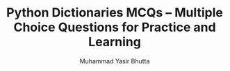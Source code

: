 ---
layout: mcqs
title: "Python Dictionaries MCQs – Multiple Choice Questions for Practice and Learning"
description: Test and improve your understanding of Python dictionaries with these multiple choice questions. Practice key concepts like key-value pairs, dictionary methods, and data manipulation with beginner-friendly MCQs and detailed answers. Ideal for students and Python learners.
keywords: Python dictionaries MCQs, Python dictionary multiple choice questions, Python dictionary quiz, Python dictionary methods, Python key-value pairs, Python programming MCQs, Python dictionary exercises, beginner Python dictionaries, Python coding practice,
author: "Muhammad Yasir Bhutta"
toc: toc/python.html
topic: "dictionaries"
course: "python"
prev: "/python/docs/dictionaries/practice-and-progress/fill-blanks-dictionaries.html"
next: "/python/docs/dictionaries/practice-and-progress/find-fix-mistakes-dictionaries.html"
show_practice_progress: true
show_mini_project: null
show_toc: true
breadcrumb:
  - title: Home
    url: /
  - title: python
    url: /python/
  - title: Dictionaries
    url: /python/docs/dictionaries/
---